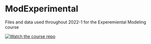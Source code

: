 # ModExperimental
Files and data used throughout 2022-1 for the Experemiental Modeling course

[![Watch the course repo](https://img.shields.io/npm/v/github-buttons)](https://github.com/drojasd/ModelExp)
